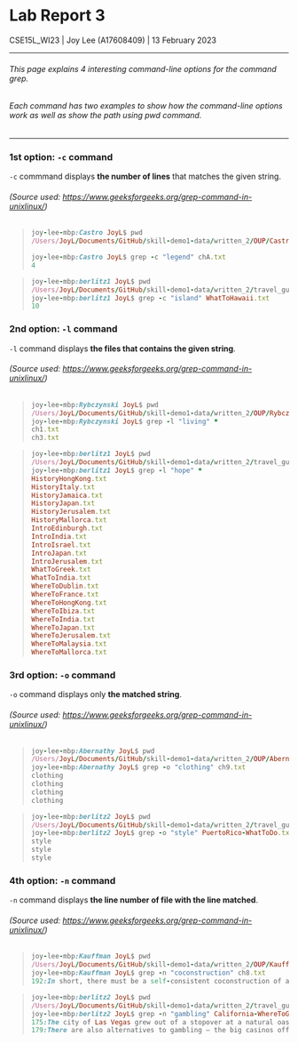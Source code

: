# Lab Report 3

CSE15L_WI23 | Joy Lee (A17608409) | 13 February 2023<br />

---

###### This page explains 4 interesting command-line options for the command grep.
###### Each command has two examples to show how the command-line options work as well as show the path using pwd command.

---

### 1st option: `-c` command
`-c` commmand displays __the number of lines__ that matches the given string.<br />
###### (Source used: https://www.geeksforgeeks.org/grep-command-in-unixlinux/)

>```ruby
>joy-lee-mbp:Castro JoyL$ pwd
>/Users/JoyL/Documents/GitHub/skill-demo1-data/written_2/OUP/Castro
>
>joy-lee-mbp:Castro JoyL$ grep -c "legend" chA.txt
>4
>```

>```ruby
>joy-lee-mbp:berlitz1 JoyL$ pwd
>/Users/JoyL/Documents/GitHub/skill-demo1-data/written_2/travel_guides/berlitz1
>joy-lee-mbp:berlitz1 JoyL$ grep -c "island" WhatToHawaii.txt
>10
>```

### 2nd option: `-l` command
`-l` command displays __the files that contains the given string__.<br />
###### (Source used: https://www.geeksforgeeks.org/grep-command-in-unixlinux/)

>```ruby
>joy-lee-mbp:Rybczynski JoyL$ pwd
>/Users/JoyL/Documents/GitHub/skill-demo1-data/written_2/OUP/Rybczynski
>joy-lee-mbp:Rybczynski JoyL$ grep -l "living" *
>ch1.txt
>ch3.txt
>```

>```ruby
>joy-lee-mbp:berlitz1 JoyL$ pwd
>/Users/JoyL/Documents/GitHub/skill-demo1-data/written_2/travel_guides/berlitz1
>joy-lee-mbp:berlitz1 JoyL$ grep -l "hope" *
>HistoryHongKong.txt
>HistoryItaly.txt
>HistoryJamaica.txt
>HistoryJapan.txt
>HistoryJerusalem.txt
>HistoryMallorca.txt
>IntroEdinburgh.txt
>IntroIndia.txt
>IntroIsrael.txt
>IntroJapan.txt
>IntroJerusalem.txt
>WhatToGreek.txt
> WhatToIndia.txt
>WhereToDublin.txt
>WhereToFrance.txt
>WhereToHongKong.txt
>WhereToIbiza.txt
>WhereToIndia.txt
>WhereToJapan.txt
>WhereToJerusalem.txt
>WhereToMalaysia.txt
>WhereToMallorca.txt
>```

### 3rd option: `-o` command
`-o` command displays only __the matched string__.<br />
###### (Source used: https://www.geeksforgeeks.org/grep-command-in-unixlinux/)

>```ruby
>joy-lee-mbp:Abernathy JoyL$ pwd
>/Users/JoyL/Documents/GitHub/skill-demo1-data/written_2/OUP/Abernathy
>joy-lee-mbp:Abernathy JoyL$ grep -o "clothing" ch9.txt
>clothing
>clothing
>clothing
>clothing
>```

>```ruby
>joy-lee-mbp:berlitz2 JoyL$ pwd
>/Users/JoyL/Documents/GitHub/skill-demo1-data/written_2/travel_guides/berlitz2
>joy-lee-mbp:berlitz2 JoyL$ grep -o "style" PuertoRico-WhatToDo.txt
>style
>style
>style
>```

### 4th option: `-n` command
`-n` command displays __the line number of file with the line matched__.<br />
###### (Source used: https://www.geeksforgeeks.org/grep-command-in-unixlinux/)

>```ruby
>joy-lee-mbp:Kauffman JoyL$ pwd
>/Users/JoyL/Documents/GitHub/skill-demo1-data/written_2/OUP/Kauffman
>joy-lee-mbp:Kauffman JoyL$ grep -n "coconstruction" ch8.txt
>192:In short, there must be a self-consistent coconstruction of a biosphere in which organisms, ways of making a living, and search >mechanisms jointly and self-consistently come into existence. Organisms are not solving arbitrary problems. We are solving the kinds of >problems we can solve given our solution procedures. How could it be otherwise?
>```

>```ruby
>joy-lee-mbp:berlitz2 JoyL$ pwd
>/Users/JoyL/Documents/GitHub/skill-demo1-data/written_2/travel_guides/berlitz2
>joy-lee-mbp:berlitz2 JoyL$ grep -n "gambling" California-WhereToGo.txt
>175:The city of Las Vegas grew out of a stopover at a natural oasis, which burgeoned after Nevada’s legalization of gambling in 1931. >Today, visitors converge on Vegas from all over America. Many are still here for a bit of fun and titillation, and to lose a few bucks >at roulette or blackjack, but Las Vegas now touts itself as a family destination.
>179:There are also alternatives to gambling — the big casinos offer live stage shows with all kinds of entertainment, from major singing >stars to leggy extravaganzas like the Folies Bergères to world-title boxing matches. If you want to get out and about, there are >opportunities for almost every type of recreation activity, including winter sports, within an hour of the city.
>```
